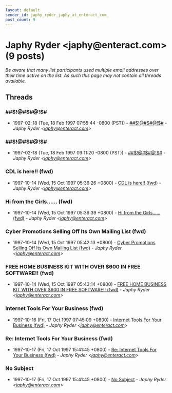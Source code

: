 ```yaml
---
layout: default
sender_id: japhy_ryder_japhy_at_enteract_com_
post_count: 9
---
```


# Japhy Ryder <japhy<span>@</span>enteract.com> (9 posts)

_Be aware that many list participants used multiple email addresses over their time active on the list. As such this page may not contain all threads available._

## Threads

### ##$!@#$#@!$#
+ 1997-02-18 (Tue, 18 Feb 1997 07:55:44 -0800 (PST)) - [##$!@#$#@!$#](/archive/1997/02/e61761662660fc3143ca90c5fb9aa6ff9f4f7914f3b1e0a22825a44229ffc41d) - _Japhy Ryder \<japhy@enteract.com\>_

### ##$!@#$#@!$#
+ 1997-02-18 (Tue, 18 Feb 1997 09:11:20 -0800 (PST)) - [##$!@#$#@!$#](/archive/1997/02/89e70ab1a7228279f6462e81f09ac396ca1f76ebb7a582ae512d6e93b5567fe9) - _Japhy Ryder \<japhy@enteract.com\>_

### CDL is here!! (fwd)
+ 1997-10-14 (Wed, 15 Oct 1997 05:36:26 +0800) - [CDL is here!! (fwd)](/archive/1997/10/f2e0ba9c1453d1e52c77c9e4ff8997aebe64a38189fbacfa1029415d2a55e696) - _Japhy Ryder \<japhy@enteract.com\>_

### Hi from the Girls...... (fwd)
+ 1997-10-14 (Wed, 15 Oct 1997 05:36:39 +0800) - [Hi from the Girls...... (fwd)](/archive/1997/10/aa6a27fc2eff72fee27322945f91da3fe900a4351e94c00a388d5af4bf1881ce) - _Japhy Ryder \<japhy@enteract.com\>_

### Cyber Promotions Selling Off Its Own Mailing List (fwd)
+ 1997-10-14 (Wed, 15 Oct 1997 05:42:13 +0800) - [Cyber Promotions Selling Off Its Own Mailing List (fwd)](/archive/1997/10/75e5cb0b96f01afebee109189d679c6ae5770a30092297a88383c890ac411e76) - _Japhy Ryder \<japhy@enteract.com\>_

### FREE HOME BUSINESS KIT WITH OVER $600 IN FREE SOFTWARE!! (fwd)
+ 1997-10-14 (Wed, 15 Oct 1997 05:43:14 +0800) - [FREE HOME BUSINESS KIT WITH OVER $600 IN FREE SOFTWARE!! (fwd)](/archive/1997/10/c43851ea28f298c69d26c494be2cbcc41b70d404b6ead5e12022f53378506c56) - _Japhy Ryder \<japhy@enteract.com\>_

### Internet Tools For Your Business (fwd)
+ 1997-10-16 (Fri, 17 Oct 1997 07:45:09 +0800) - [Internet Tools For Your Business (fwd)](/archive/1997/10/6a074b648e108499d2c5545d9853a23317b4cde39fde3d27f8edc5078be68f86) - _Japhy Ryder \<japhy@enteract.com\>_

### Re: Internet Tools For Your Business (fwd)
+ 1997-10-17 (Fri, 17 Oct 1997 15:41:45 +0800) - [Re: Internet Tools For Your Business (fwd)](/archive/1997/10/966689efe6c68f71923dd3cce5688a4932f5e0c7439202ee3b622a435ec0221a) - _Japhy Ryder \<japhy@enteract.com\>_

### No Subject
+ 1997-10-17 (Fri, 17 Oct 1997 15:41:45 +0800) - [No Subject](/archive/1997/10/6882a4b97bee95e17fcb336e48bbb47d5337ab4e787ab2c40e31bc39b0a30f4a) - _Japhy Ryder \<japhy@enteract.com\>_

